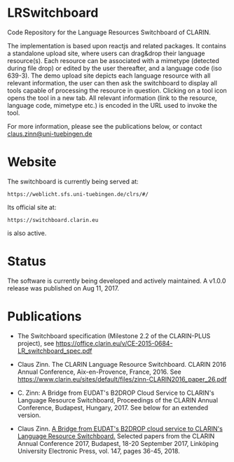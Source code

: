 # LRSwitchboard
Code Repository for the Language Resources Switchboard of CLARIN.

The implementation is based upon reactjs and related packages. It contains a standalone upload site,
where users can drag&drop their language resource(s). Each resource can be associated with a
mimetype (detected during file drop) or edited by the user thereafter, and a language code (iso
639-3). The demo upload site depicts each language resource with all relevant information, the user
can then ask the switchboard to display all tools capable of processing the resource in question.
Clicking on a tool icon opens the tool in a new tab. All relevant information (link to the
resource, language code, mimetype etc.) is encoded in the URL used to invoke the tool.

For more information, please see the publications below, or contact claus.zinn@uni-tuebingen.de 

# Website

The switchboard is currently being served at:

```https://weblicht.sfs.uni-tuebingen.de/clrs/#/ ```

Its official site at:

```https://switchboard.clarin.eu ```

is also active.



# Status
The software is currently being developed and actively maintained. A v1.0.0 release was published on Aug 11, 2017.

# Publications

- The Switchboard specification (Milestone 2.2 of the CLARIN-PLUS project), see https://office.clarin.eu/v/CE-2015-0684-LR_switchboard_spec.pdf

- Claus Zinn. The CLARIN Language Resource Switchboard. CLARIN 2016 Annual Conference, Aix-en-Provence, France, 2016.
See https://www.clarin.eu/sites/default/files/zinn-CLARIN2016_paper_26.pdf

- C. Zinn: A Bridge from EUDAT's B2DROP Cloud Service to CLARIN's Language Resource Switchboard, Proceedings of the CLARIN Annual Conference, Budapest, Hungary, 2017. See below for an extended version.

- Claus Zinn. <a href="http://www.ep.liu.se/ecp/147/004/ecp17147004.pdf"> A Bridge from EUDAT's B2DROP cloud service to CLARIN's Language Resource Switchboard.</a> Selected papers from the CLARIN Annual Conference 2017, Budapest, 18-20 September 2017, Linköping University Electronic Press, vol. 147, pages 36-45, 2018.





